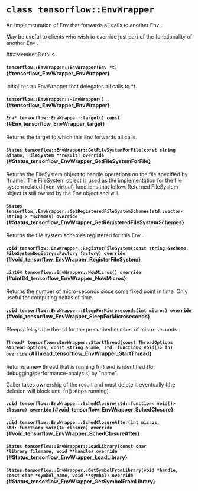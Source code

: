 # `class tensorflow::EnvWrapper`

An implementation of Env that forwards all calls to another Env .

May be useful to clients who wish to override just part of the functionality of another Env .

###Member Details

#### `tensorflow::EnvWrapper::EnvWrapper(Env *t)` {#tensorflow_EnvWrapper_EnvWrapper}

Initializes an EnvWrapper that delegates all calls to *t.



#### `tensorflow::EnvWrapper::~EnvWrapper()` {#tensorflow_EnvWrapper_EnvWrapper}





#### `Env* tensorflow::EnvWrapper::target() const` {#Env_tensorflow_EnvWrapper_target}

Returns the target to which this Env forwards all calls.



#### `Status tensorflow::EnvWrapper::GetFileSystemForFile(const string &fname, FileSystem **result) override` {#Status_tensorflow_EnvWrapper_GetFileSystemForFile}

Returns the FileSystem object to handle operations on the file specified by &apos;fname&apos;. The FileSystem object is used as the implementation for the file system related (non-virtual) functions that follow. Returned FileSystem object is still owned by the Env object and will.



#### `Status tensorflow::EnvWrapper::GetRegisteredFileSystemSchemes(std::vector< string > *schemes) override` {#Status_tensorflow_EnvWrapper_GetRegisteredFileSystemSchemes}

Returns the file system schemes registered for this Env .



#### `void tensorflow::EnvWrapper::RegisterFileSystem(const string &scheme, FileSystemRegistry::Factory factory) override` {#void_tensorflow_EnvWrapper_RegisterFileSystem}





#### `uint64 tensorflow::EnvWrapper::NowMicros() override` {#uint64_tensorflow_EnvWrapper_NowMicros}

Returns the number of micro-seconds since some fixed point in time. Only useful for computing deltas of time.



#### `void tensorflow::EnvWrapper::SleepForMicroseconds(int micros) override` {#void_tensorflow_EnvWrapper_SleepForMicroseconds}

Sleeps/delays the thread for the prescribed number of micro-seconds.



#### `Thread* tensorflow::EnvWrapper::StartThread(const ThreadOptions &thread_options, const string &name, std::function< void()> fn) override` {#Thread_tensorflow_EnvWrapper_StartThread}

Returns a new thread that is running fn() and is identified (for debugging/performance-analysis) by "name".

Caller takes ownership of the result and must delete it eventually (the deletion will block until fn() stops running).

#### `void tensorflow::EnvWrapper::SchedClosure(std::function< void()> closure) override` {#void_tensorflow_EnvWrapper_SchedClosure}





#### `void tensorflow::EnvWrapper::SchedClosureAfter(int micros, std::function< void()> closure) override` {#void_tensorflow_EnvWrapper_SchedClosureAfter}





#### `Status tensorflow::EnvWrapper::LoadLibrary(const char *library_filename, void **handle) override` {#Status_tensorflow_EnvWrapper_LoadLibrary}





#### `Status tensorflow::EnvWrapper::GetSymbolFromLibrary(void *handle, const char *symbol_name, void **symbol) override` {#Status_tensorflow_EnvWrapper_GetSymbolFromLibrary}




